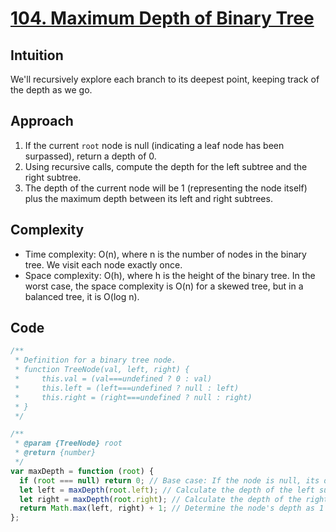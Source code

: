 # [104. Maximum Depth of Binary Tree](https://leetcode.com/problems/maximum-depth-of-binary-tree/description/)

## Intuition

We'll recursively explore each branch to its deepest point, keeping track of the depth as we go.

## Approach

1. If the current `root` node is null (indicating a leaf node has been surpassed), return a depth of 0.
2. Using recursive calls, compute the depth for the left subtree and the right subtree.
3. The depth of the current node will be 1 (representing the node itself) plus the maximum depth between its left and right subtrees.

## Complexity

- Time complexity: O(n), where n is the number of nodes in the binary tree. We visit each node exactly once.
- Space complexity: O(h), where h is the height of the binary tree. In the worst case, the space complexity is O(n) for a skewed tree, but in a balanced tree, it is O(log n).

## Code

```javascript
/**
 * Definition for a binary tree node.
 * function TreeNode(val, left, right) {
 *     this.val = (val===undefined ? 0 : val)
 *     this.left = (left===undefined ? null : left)
 *     this.right = (right===undefined ? null : right)
 * }
 */

/**
 * @param {TreeNode} root
 * @return {number}
 */
var maxDepth = function (root) {
  if (root === null) return 0; // Base case: If the node is null, its depth is 0
  let left = maxDepth(root.left); // Calculate the depth of the left subtree
  let right = maxDepth(root.right); // Calculate the depth of the right subtree
  return Math.max(left, right) + 1; // Determine the node's depth as 1 + max of left and right depths
};
```
